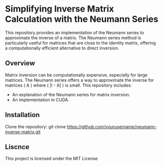 # Simplifying Inverse Matrix Calculation with the Neumann Series

This repository provides an implementation of the Neumann series to approximate the inverse of a matrix.
The Neumann series method is particularly useful for matrices that are close to the identity matrix, offering a computationally efficient alternative to direct inversion.

## Overview

Matrix inversion can be computationally expensive, especially for large matrices.
The Neumann series offers a way to approximate the inverse for matrices \( A \) where \( \|I - A\| \) is small. This repository includes:
- An explanation of the Neumann series for matrix inversion.
- An implementation in CUDA.

## Installation

Clone the repository:
git clone https://github.com/yourusername/neumann-inverse-matrix.git

## Liscnce

This project is licensed under the MIT License

